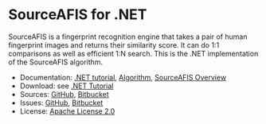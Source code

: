 # SourceAFIS for .NET #

SourceAFIS is a fingerprint recognition engine that takes a pair of human fingerprint images and returns their similarity score.
It can do 1:1 comparisons as well as efficient 1:N search. This is the .NET implementation of the SourceAFIS algorithm.

* Documentation: [.NET tutorial](https://sourceafis.machinezoo.com/net), [Algorithm](https://sourceafis.machinezoo.com/algorithm), [SourceAFIS Overview](https://sourceafis.machinezoo.com/)
* Download: see [.NET Tutorial](https://sourceafis.machinezoo.com/net)
* Sources: [GitHub](https://github.com/robertvazan/sourceafis-net), [Bitbucket](https://bitbucket.org/robertvazan/sourceafis-net)
* Issues: [GitHub](https://github.com/robertvazan/sourceafis-net/issues), [Bitbucket](https://bitbucket.org/robertvazan/sourceafis-net/issues)
* License: [Apache License 2.0](https://www.apache.org/licenses/LICENSE-2.0)

